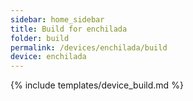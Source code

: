 ```yaml
---
sidebar: home_sidebar
title: Build for enchilada
folder: build
permalink: /devices/enchilada/build
device: enchilada
---
```

{% include templates/device_build.md %}
